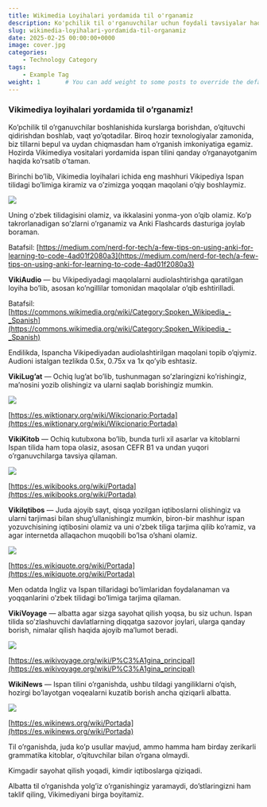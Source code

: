 ```yaml
---
title: Wikimedia Loyihalari yordamida til o'rganamiz
description: Ko'pchilik til o'rganuvchilar uchun foydali tavsiyalar haqida gaplashamiz
slug: wikimedia-loyihalari-yordamida-til-organamiz
date: 2025-02-25 00:00:00+0000
image: cover.jpg
categories:
    - Technology Category
tags:
    - Example Tag
weight: 1       # You can add weight to some posts to override the default sorting (date descending)
---
```

### Vikimediya loyihalari yordamida til o’rganamiz!

Ko’pchilik til o’rganuvchilar boshlanishida kurslarga borishdan, o’qituvchi qidirishdan boshlab, vaqt yo’qotadilar. Biroq hozir texnologiyalar zamonida, biz tillarni bepul va uydan chiqmasdan ham o’rganish imkoniyatiga egamiz. Hozirda Vikimediya vositalari yordamida ispan tilini qanday o’rganayotganim haqida ko’rsatib o’taman.

Birinchi bo’lib, Vikimedia loyihalari ichida eng mashhuri Vikipediya Ispan tilidagi bo’limiga kiramiz va o’zimizga yoqqan maqolani o’qiy boshlaymiz.

![](https://cdn-images-1.medium.com/max/1600/0*gdkrVN2umaT3oJ8q.jpg)

Uning o’zbek tilidagisini olamiz, va ikkalasini yonma-yon o’qib olamiz. Ko’p takrorlanadigan so’zlarni o’rganamiz va Anki Flashcards dasturiga joylab boraman.

Batafsil: [https://medium.com/nerd-for-tech/a-few-tips-on-using-anki-for-learning-to-code-4ad01f2080a3](https://medium.com/nerd-for-tech/a-few-tips-on-using-anki-for-learning-to-code-4ad01f2080a3)

**VikiAudio** — bu Vikipediyadagi maqolalarni audiolashtirishga qaratilgan loyiha bo’lib, asosan ko’ngillilar tomonidan maqolalar o’qib eshtirilladi.

Batafsil: [https://commons.wikimedia.org/wiki/Category:Spoken_Wikipedia_-_Spanish](https://commons.wikimedia.org/wiki/Category:Spoken_Wikipedia_-_Spanish)

Endilikda, Ispancha Vikipediyadan audiolashtirilgan maqolani topib o’qiymiz. Audioni istalgan tezlikda 0.5x, 0.75x va 1x qo’yib eshtasiz.

**VikiLug’at** — Ochiq lug’at bo’lib, tushunmagan so’zlaringizni ko’rishingiz, ma’nosini yozib olishingiz va ularni saqlab borishingiz mumkin.

![](https://cdn-images-1.medium.com/max/1600/0*rBrO8QrGYWL29va0.png)

[https://es.wiktionary.org/wiki/Wikcionario:Portada](https://es.wiktionary.org/wiki/Wikcionario:Portada)

**VikiKitob** — Ochiq kutubxona bo’lib, bunda turli xil asarlar va kitoblarni Ispan tilida ham topa olasiz, asosan CEFR B1 va undan yuqori o’rganuvchilarga tavsiya qilaman.

![](https://cdn-images-1.medium.com/max/1600/0*FdpGc2Z7RyrxEqAp.png)

[https://es.wikibooks.org/wiki/Portada](https://es.wikibooks.org/wiki/Portada)

**VikiIqtibos** — Juda ajoyib sayt, qisqa yozilgan iqtiboslarni olishingiz va ularni tarjimasi bilan shug’ullanishingiz mumkin, biron-bir mashhur ispan yozuvchisining iqtibosini olamiz va uni o’zbek tiliga tarjima qilib ko’ramiz, va agar internetda allaqachon muqobili bo’lsa o’shani olamiz.

![](https://cdn-images-1.medium.com/max/1600/0*KJhlm5oQuI_ylr-G.png)

[https://es.wikiquote.org/wiki/Portada](https://es.wikiquote.org/wiki/Portada)

Men odatda Ingliz va Ispan tillaridagi bo’limlaridan foydalanaman va yoqqanlarini o’zbek tilidagi bo’limiga tarjima qilaman.

**VikiVoyage** — albatta agar sizga sayohat qilish yoqsa, bu siz uchun. Ispan tilida so’zlashuvchi davlatlarning diqqatga sazovor joylari, ularga qanday borish, nimalar qilish haqida ajoyib ma’lumot beradi.

![](https://cdn-images-1.medium.com/max/1600/0*uw_1EV228MmTL583)

[https://es.wikivoyage.org/wiki/P%C3%A1gina_principal](https://es.wikivoyage.org/wiki/P%C3%A1gina_principal)

**WikiNews** — Ispan tilini o’rganishda, ushbu tildagi yangiliklarni o’qish, hozirgi bo’layotgan voqealarni kuzatib borish ancha qiziqarli albatta.

![](https://cdn-images-1.medium.com/max/1600/0*LBHIz__Qq5j-mG3j)

[https://es.wikinews.org/wiki/Portada](https://es.wikinews.org/wiki/Portada)

Til o’rganishda, juda ko’p usullar mavjud, ammo hamma ham birday zerikarli grammatika kitoblar, o’qituvchilar bilan o’rgana olmaydi.

Kimgadir sayohat qilish yoqadi, kimdir iqtiboslarga qiziqadi.

Albatta til o’rganishda yolg’iz o’rganishingiz yaramaydi, do’stlaringizni ham taklif qiling, Vikimediyani birga boyitamiz.